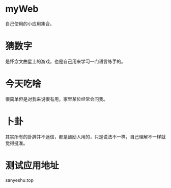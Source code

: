 # myWeb
自己使用的小应用集合。

# 猜数字
是怀念文曲星上的游戏，也是自己用来学习一门语言练手的。

# 今天吃啥
很简单但是对我来说很有用，家里某位经常会问我。

# 卜卦
其实所有的卦辞并不迷信，都是鼓励人用的，只是说法不一样，自己理解不一样就觉得挺准。


# 测试应用地址
sanyeshu.top

